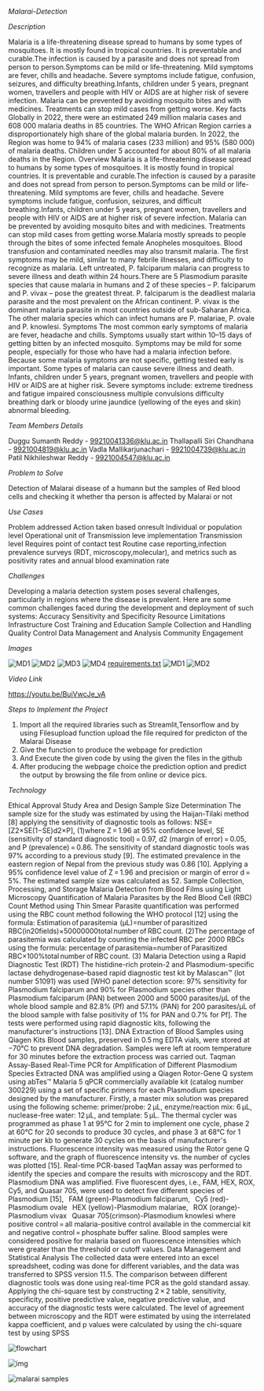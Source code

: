 *Malarai-Detection*


*Description*

Malaria is a life-threatening disease spread to humans by some types of mosquitoes. It is mostly found in tropical countries. It is preventable and curable.The infection is caused by a parasite and does not spread from person to person.Symptoms can be mild or life-threatening. Mild symptoms are fever, chills and headache. Severe symptoms include fatigue, confusion, seizures, and difficulty breathing.Infants, children under 5 years, pregnant women, travellers and people with HIV or AIDS are at higher risk of severe infection. Malaria can be prevented by avoiding mosquito bites and with medicines. Treatments can stop mild cases from getting worse.
Key facts
Globally in 2022, there were an estimated 249 million malaria cases and 608 000 malaria deaths in 85 countries.
The WHO African Region carries a disproportionately high share of the global malaria burden.
In 2022, the Region was home to 94% of malaria cases (233 million) and 95% (580 000) of malaria deaths.
Children under 5 accounted for about 80% of all malaria deaths in the Region.
Overview
Malaria is a life-threatening disease spread to humans by some types of mosquitoes. It is mostly found in tropical countries. It is preventable and curable.The infection is caused by a parasite and does not spread from person to person.Symptoms can be mild or life-threatening. Mild symptoms are fever, chills and headache. Severe symptoms include fatigue, confusion, seizures, and difficult breathing.Infants, children under 5 years, pregnant women, travellers and people with HIV or AIDS are at higher risk of severe infection. Malaria can be prevented by avoiding mosquito bites and with medicines. Treatments can stop mild cases from getting worse.Malaria mostly spreads to people through the bites of some infected female Anopheles mosquitoes. Blood transfusion and contaminated needles may also transmit malaria. The first symptoms may be mild, similar to many febrile illnesses, and difficulty to recognize as malaria. Left untreated, P. falciparum malaria can progress to severe illness and death within 24 hours.There are 5 Plasmodium parasite species that cause malaria in humans and 2 of these species – P. falciparum and P. vivax – pose the greatest threat. P. falciparum is the deadliest malaria parasite and the most prevalent on the African continent. P. vivax is the dominant malaria parasite in most countries outside of sub-Saharan Africa. The other malaria species which can infect humans are P. malariae, P. ovale and P. knowlesi.
Symptoms
The most common early symptoms of malaria are fever, headache and chills.
Symptoms usually start within 10–15 days of getting bitten by an infected mosquito.
Symptoms may be mild for some people, especially for those who have had a malaria infection before. Because some malaria symptoms are not specific, getting tested early is important. 
Some types of malaria can cause severe illness and death. Infants, children under 5 years, pregnant women, travellers and people with HIV or AIDS are at higher risk. Severe symptoms include:
extreme tiredness and fatigue 
impaired consciousness
multiple convulsions
difficulty breathing
dark or bloody urine
jaundice (yellowing of the eyes and skin) 
abnormal bleeding.


*Team Members Details*

Duggu Sumanth Reddy - 99210041336@klu.ac.in
Thallapalli Siri Chandhana - 9921004819@klu.ac.in
Vadla Mallikarjunachari - 9921004739@klu.ac.in
Patil Nikhileshwar Reddy - 9921004547@klu.ac.in

*Problem to Solve*

Detection of Malarai disease of a humann but the samples of Red blood cells and checking it whether tha person is affected by Malarai or not

*Use Cases*

Problem addressed
Action taken based onresult
Individual or population level
Operational unit of Transmission leve implementation
Transmission level
Requires point of contact test
Routine case reporting,infection prevalence
surveys (RDT, microscopy,molecular), and metrics such as positivity rates and annual blood examination rate

*Challenges*

Developing a malaria detection system poses several challenges, particularly in regions where the disease is prevalent. Here are some common challenges faced during the development and deployment of such systems:
Accuracy
Sensitivity and Specificity
Resource Limitations
Infrastructure
Cost
Training and Education
Sample Collection and Handling
Quality Control
Data Management and Analysis
Community Engagement


*Images* 

![MD1](https://github.com/siri-goud899/Malarai-Detection/assets/149554757/8ead576d-8a91-4b41-8929-66b31328ca61)
![MD2](https://github.com/siri-goud899/Malarai-Detection/assets/149554757/ae67036f-fa47-4e7c-bd5d-a70ce00a413b)
![MD3](https://github.com/siri-goud899/Malarai-Detection/assets/149554757/84358256-9909-4c49-8e3c-81d3e9e4c574)
![MD4](https://github.com/siri-goud899/Malarai-Detection/assets/149554757/a80710bd-ffcc-4e39-96ef-3fddeafc5a44)
[requirements.txt](https://github.com/siri-goud899/Malarai-Detection/files/14622954/requirements.txt)
![MD1](https://github.com/siri-goud899/Malarai-Detection/assets/149554757/0c4b2b62-ee2b-430c-85d2-56b3fba58a65)
![MD2](https://github.com/siri-goud899/Malarai-Detection/assets/149554757/a8e8b814-5b71-401e-a606-aaf33a43e31f)

*Video Link*

https://youtu.be/BuiVwcJe_vA

*Steps to Implement the Project*

1) Import all the required libraries such as Streamlit,Tensorflow and by using Filesupload function upload the file required for predicton of the Malarai Disease
2) Give the function to produce the webpage for prediction
3) And Execute the given code by using the given the files in  the github
4) After producing the webpage choice the prediction option and predict the output by browsing the file from online or device pics.


*Technology*

Ethical Approval
Study Area and Design
Sample Size Determination
The sample size for the study was estimated by using the Haijan-Tilaki method [8] applying the sensitivity of diagnostic tools as follows:
NSE=[Z2×SE(1−SE)d2×P],
(1)where Z = 1.96 at 95% confidence level, SE (sensitivity of standard diagnostic tool) = 0.97, d2 (margin of error) = 0.05, and P (prevalence) = 0.86. The sensitivity of standard diagnostic tools was 97% according to a previous study [9]. The estimated prevalence in the eastern region of Nepal from the previous study was 0.86 [10]. Applying a 95% confidence level value of Z = 1.96 and precision or margin of error d = 5%. The estimated sample size was calculated as 52.
Sample Collection, Processing, and Storage
Malaria Detection from Blood Films using Light Microscopy
Quantification of Malaria Parasites by the Red Blood Cell (RBC)
Count Method using Thin Smear
Parasite quantification was performed using the RBC count method following the WHO protocol [12] using the formula:
Estimation of parasitemia  (μL)=number of parasitized RBC(in20fields)×50000000total number of RBC count.
(2)The percentage of parasitemia was calculated by counting the infected RBC per 2000 RBCs using the formula:
percentage of parasitemia=number of Parasitized RBC×100%total number of RBC count.
(3)
Malaria Detection using a Rapid Diagnostic Test (RDT)
The histidine-rich protein-2 and Plasmodium-specific lactase dehydrogenase–based rapid diagnostic test kit by Malascan™ (lot number 51091) was used [WHO panel detection score: 97% sensitivity for Plasmodium falciparum and 90% for Plasmodium species other than Plasmodium falciparum (PAN) between 2000 and 5000 parasites/μL of the whole blood sample and 82.8% (Pf) and 57.1% (PAN) for 200 parasites/μL of the blood sample with false positivity of 1% for PAN and 0.7% for Pf]. The tests were performed using rapid diagnostic kits, following the manufacturer's instructions [13].
DNA Extraction of Blood Samples using Qiagen Kits
Blood samples, preserved in 0.5 mg EDTA vials, were stored at −70°C to prevent DNA degradation. Samples were left at room temperature for 30 minutes before the extraction process was carried out. 
Taqman Assay-Based Real-Time PCR for Amplification of Different Plasmodium Species Extracted DNA was amplified using a Qiagen Rotor-Gene Q system using abTes™ Malaria 5 qPCR commercially available kit (catalog number 300229) using a set of specific primers for each Plasmodium species designed by the manufacturer. Firstly, a master mix solution was prepared using the following scheme: primer/probe: 2 μL, enzyme/reaction mix: 6 μL, nuclease-free water: 12 μL, and template: 5 μL. The thermal cycler was programmed as phase 1 at 95°C for 2 min to implement one cycle, phase 2 at 60°C for 20 seconds to produce 30 cycles, and phase 3 at 68°C for 1 minute per kb to generate 30 cycles on the basis of manufacturer's instructions. Fluorescence intensity was measured using the Rotor gene Q software, and the graph of fluorescence intensity vs. the number of cycles was plotted [15].
Real-time PCR-based TaqMan assay was performed to identify the species and compare the results with microscopy and the RDT. Plasmodium DNA was amplified. Five fluorescent dyes, i.e., FAM, HEX, ROX, Cy5, and Quasar 705, were used to detect five different species of Plasmodium [15],
  FAM (green)-Plasmodium falciparum,
  Cy5 (red)-Plasmodium ovale
  HEX (yellow)-Plasmodium malariae,
  ROX (orange)-Plasmodium vivax
  Quasar 705(crimson)-Plasmodium knowlesi
where positive control = all malaria-positive control available in the commercial kit and negative control = phosphate buffer saline.
Blood samples were considered positive for malaria based on fluorescence intensities which were greater than the threshold or cutoff values.
Data Management and Statistical Analysis
The collected data were entered into an excel spreadsheet, coding was done for different variables, and the data was transferred to SPSS version 11.5. The comparison between different diagnostic tools was done using real-time PCR as the gold standard assay. Applying the chi-square test by constructing 2 × 2 table, sensitivity, specificity, positive predictive value, negative predictive value, and accuracy of the diagnostic tests were calculated. The level of agreement between microscopy and the RDT were estimated by using the interrelated kappa coefficient, and p values were calculated by using the chi-square test by using SPSS 


![flowchart](https://github.com/siri-goud899/Malarai-Detection/assets/149554757/5f1c9f3a-8200-4b1d-a6c7-2bd0603f51f4)

![img](https://github.com/siri-goud899/Malarai-Detection/assets/149554757/73a4ba17-ea4c-4263-bf0e-d9f4c3e9f0e1)

![malarai samples](https://github.com/siri-goud899/Malarai-Detection/assets/149554757/cf8f5a36-11ca-4e9b-8eae-ae0d89e80c67)




